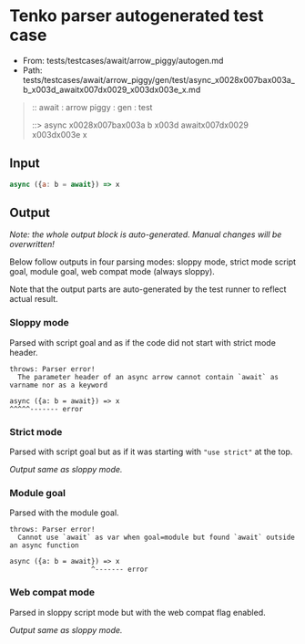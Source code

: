 # Tenko parser autogenerated test case

- From: tests/testcases/await/arrow_piggy/autogen.md
- Path: tests/testcases/await/arrow_piggy/gen/test/async_x0028x007bax003a_b_x003d_awaitx007dx0029_x003dx003e_x.md

> :: await : arrow piggy : gen : test
>
> ::> async x0028x007bax003a b x003d awaitx007dx0029 x003dx003e x

## Input


`````js
async ({a: b = await}) => x
`````

## Output

_Note: the whole output block is auto-generated. Manual changes will be overwritten!_

Below follow outputs in four parsing modes: sloppy mode, strict mode script goal, module goal, web compat mode (always sloppy).

Note that the output parts are auto-generated by the test runner to reflect actual result.

### Sloppy mode

Parsed with script goal and as if the code did not start with strict mode header.

`````
throws: Parser error!
  The parameter header of an async arrow cannot contain `await` as varname nor as a keyword

async ({a: b = await}) => x
^^^^^------- error
`````

### Strict mode

Parsed with script goal but as if it was starting with `"use strict"` at the top.

_Output same as sloppy mode._

### Module goal

Parsed with the module goal.

`````
throws: Parser error!
  Cannot use `await` as var when goal=module but found `await` outside an async function

async ({a: b = await}) => x
                    ^------- error
`````


### Web compat mode

Parsed in sloppy script mode but with the web compat flag enabled.

_Output same as sloppy mode._
